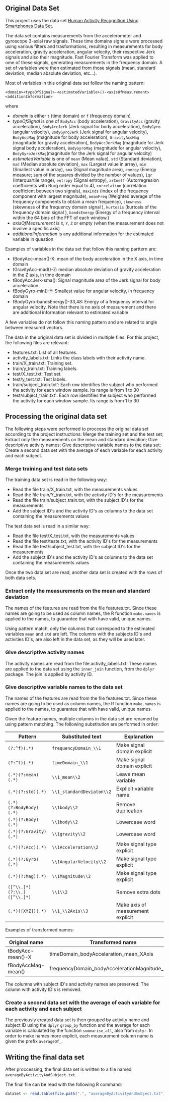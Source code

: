 ## Original Data Set

This project uses the data set [Human Activity Recognition Using Smartphones Data Set](http://archive.ics.uci.edu/ml/datasets/Human+Activity+Recognition+Using+Smartphones). 

The data set contains measurements from the accelerometer and gyroscope 3-axial raw signals. These time domains signals were processed using various filters and trasformations, resulting in measurements for body acceleration, gravity acceleration, angular velocity, their respective Jerk signals and also their magnitude. Fast Fourier Transform was applied to ome of these signals, generating measurements in the frequency domain. A set of variables were then estimated from those signals (mean, standard deviation, median absolute deviation, etc...). 

Most of variables in this original data set follow the naming pattern:

```
<domain><typeOfSignal>-<estimatedVariable>()-<axisOfMeasurement><additionInformation>
```
where

* *domain* is either `t` (time domain) or `f` (frequency domain)
* *typeOfSignal* is one of `BodyAcc` (body acceleration), `GravityAcc` (gravity acceleration), `BodyAccJerk` (Jerk signal for body acceleration), `BodyGyro` (angular velocity), `BodyGyroJerk` (Jerk signal for angular velocity), `BodyAccMag` (magnitude for body acceleration), `GravityAccMag` (magnitude for gravity acceleration), `BodyAccJerkMag` (magnitude for Jerk signal body acceleration), `BodyGyroMag` (magnitude for angular velocity), `BodyGyroJerkMag`(magnitude for the Jerk signal for angular velocity)
* *estimatedVariable* is one of `mean` (Mean value), `std` (Standard deviation), `mad` (Median absolute deviation), `max` (Largest value in array), `min` (Smallest value in array), `sma` (Signal magnitude area), `energy` (Energy measure; sum of the squares divided by the number of values), `iqr` (Interquartile range), `entropy` (Signal entropy), `arCoeff` (Autorregresion coefficients with Burg order equal to 4), `correlation` (correlation coefficient between two signals), `maxInds` (index of the frequency component with largest magnitude), `meanFreq` (Weighted average of the frequency components to obtain a mean frequency), `skewness` (skewness of the frequency domain signal ), `kurtosis` (kurtosis of the frequency domain signal ), `bandsEnergy` (Energy of a frequency interval within the 64 bins of the FFT of each window.)
* *axisOfMeasurement* is `X`, `Y`, `Z` or empty (when the measurement does not involve a specific axis)
* *additionalInformation* is any additional information for the estimated variable in question

Examples of variables in the data set that follow this naming parttern are:

* tBodyAcc-mean()-X: mean of the body acceleration in the X axis, in time domain
* tGravityAcc-mad()-Z: median absolute deviation of gravity acceleration in the Z axis, in time domain
* tBodyAccJerk-sma(): Signal magnitude area of the Jerk signal for body acceleration
* fBodyGyro-min()-Y: Smallest value for angular velocity, in frequency domain
* fBodyGyro-bandsEnergy()-33,48: Energy of a frequency interval for angular velocity. Note that there is no axis of measurement and there are additional information relevant to estimated variable

A few variables do not follow this naming pattern and are related to angle between measured vectors.

The data in the original data set is divided in multiple files. For this project, the following files are relevant:

* features.txt: List of all features.
* activity_labels.txt: Links the class labels with their activity name.
* train/X_train.txt: Training set.
* train/y_train.txt: Training labels.
* test/X_test.txt: Test set.
* test/y_test.txt: Test labels.
* train/subject_train.txt': Each row identifies the subject who performed the activity for each window sample. Its range is from 1 to 30
* test/subject_train.txt': Each row identifies the subject who performed the activity for each window sample. Its range is from 1 to 30

## Processing the original data set

The following steps were performed to proccess the original data set according to the project instructions: Merge the training set and the test set; Extract only the measurements on the mean and standard deviation; Give descriptive activity names; Give descriptive variable names to the data set; Create a second data set with the average of each variable for each activity and each subject.

### Merge training and test data sets

The training data set is read in the following way:

* Read the file train/X_train.txt, with the measurements values
* Read the file train/Y_train.txt, with the activity ID's for the measurements
* Read the file train/subject_train.txt, with the subject ID's for the measurements
* Add the subject ID's and the activity ID's as columns to the data set containing the measurements values

The test data set is read in a similar way:

* Read the file test/X_test.txt, with the measurements values
* Read the file test/teste.txt, with the activity ID's for the measurements
* Read the file test/subject_test.txt, with the subject ID's for the measurements
* Add the subject ID's and the activity ID's as columns to the data set containing the measurements values

Once the two data set are read, another data set is created with the rows of both data sets.

### Extract only the measurements on the mean and standard deviation

The names of the features are read from the file features.txt. Since these names are going to be used as column names, the R function `make.names` is applied to the names, to guarantee that with have valid, unique names.

Using pattern match, only the columns that correspond to the estimated variables `mean` and `std` are left. The columns with the subjects ID's and activities ID's, are also left in the data set, as they will be used later.


### Give descriptive activity names

The activity names are read from the file activity_labels.txt. These names are applied to the data set using the `inner_join` function, from the `dplyr` package. The join is applied by activity ID.

### Give descriptive variable names to the data set

The names of the features are read from the file features.txt. Since these names are going to be used as column names, the R function `make.names` is applied to the names, to guarantee that with have valid, unique names.

Given the feature names, multiple columns in the data set are renamed by using pattern matching. The following substitution are performed in order:

| Pattern | Substituted text | Explanation |
| ------- | ---------------- | ----------- |
| `(?:^f)(.*)` | `frequencyDomain_\\1` | Make signal domain explicit
| `(?:^t)(.*)` | `timeDomain_\\1` | Make signal domain explicit
| `(.*)(?:mean)(.*)` | `\\1_mean\\2` | Leave mean variable
| `(.*)(?:std)(.*)` | `\\1_standardDeviaton\\2` | Explicit variable name
| `(.*)(?:BodyBody)(.*)` | `\\1body\\2` | Remove duplication
| `(.*)(?:Body)(.*)` | `\\1body\\2` | Lowercase word
| `(.*)(?:Gravity)(.*)` | `\\1gravity\\2` | Lowercase word
| `(.*)(?:Acc)(.*)` | `\\1Acceleration\\2` | Make signal type explicit 
| `(.*)(?:Gyro)(.*)` | `\\1AngularVelocity\\2` | Make signal type explicit 
| `(.*)(?:Mag)(.*)` | `\\1Magnitude\\2` | Make signal type explicit 
| `([^\\.]*)(?:\\.)([^\\.]*)` | `\\1\\2` | Remove extra dots
| `(.*)([XYZ])(.*)` | `\\1_\\2Axis\\3` | Make axis of measurement explicit 

Examples of transformed names:

| Original name | Transformed name |
| ------------- | ---------------- |
| tBodyAcc-mean()-X | timeDomain_bodyAcceleration_mean_XAxis |
| fBodyAccMag-mean() | frequencyDomain_bodyAccelerationMagnitude_mean | 

The columns with subject ID's and activity names are preserved. The column with activity ID's is removed.

### Create a second data set with the average of each variable for each activity and each subject

The previously created data set is then grouped by activity name and subject ID using the `dplyr` `group_by` function and the average for each variable is calculated by the function `summarise_all`, also from `dplyr`. In order to make names more explicit, each measurement column name is given the prefix `averageOf_`. 

## Writing the final data set

After proccessing, the final data set is written to a file named `averageByActivityAndSubject.txt`.

The final file can be read with the following R command:

```R
dataSet <- read.table(file.path(".", "averageByActivityAndSubject.txt"), header = TRUE)
```

